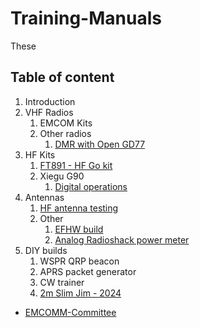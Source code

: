 # Training-Manuals

These 

## Table of content

1. Introduction
2. VHF Radios
	1. EMCOM Kits
	2. Other radios
		1. [DMR with Open GD77](Other/Getting%20started%20with%20OpenGD77.md)
3. HF Kits
	1. [FT891 - HF Go kit](HF%20operation/FT891-Gokit.md)
	2. Xiegu G90
		1. [Digital operations](./HF%20operation/G90-Digital.md)
4. Antennas
	1. [HF antenna testing](./Antennas/2024-11-24.md)
	2. Other
		1. [EFHW build](./Antennas/EFHW.md)
		2. [Analog Radioshack power meter](Other/radioshack_swr_pwr_meter.md)
5. DIY builds
	1. WSPR QRP beacon 
	2. APRS packet generator
	3. CW trainer
	4. [2m Slim Jim - 2024](Antennas/ARC%20Slim%20Jim%20build%20day%20-%202024.md)
- [EMCOMM-Committee](Other/EMCOMM-Committee.md)